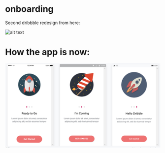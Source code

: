 # onboarding
Second dribbble redesign from here:

![alt text](https://d13yacurqjgara.cloudfront.net/users/1277944/screenshots/3179735/debut_onboarding_hamamzai.jpg "Onboarding Screen")

# How the app is now:

![alt text](https://github.com/rod09/onboarding/blob/master/src/assets/img/showcase.png "Onboarding Screen")
